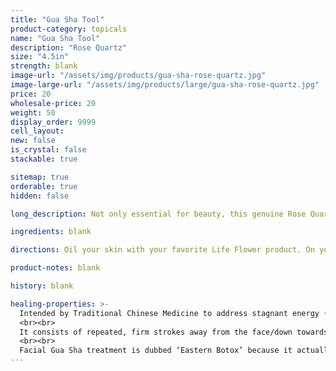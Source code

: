 ```yaml
---
title: "Gua Sha Tool"
product-category: topicals
name: "Gua Sha Tool"
description: "Rose Quartz"
size: "4.5in"
strength: blank
image-url: "/assets/img/products/gua-sha-rose-quartz.jpg"
image-large-url: "/assets/img/products/large/gua-sha-rose-quartz.jpg"
price: 20
wholesale-price: 20
weight: 50
display_order: 9999
cell_layout:
new: false
is_crystal: false
stackable: true

sitemap: true
orderable: true
hidden: false

long_description: Not only essential for beauty, this genuine Rose Quartz tool is amazing for anyone on the self-care journey. Gua Sha relies on tender, undivided attention and affection to parts of the body that many of us have overlooked or neglected for so long. Rose Quartz is the stone of unconditional love, so it's only fitting that this self love tool is carved from it.  

ingredients: blank

directions: Oil your skin with your favorite Life Flower product. On your skin use repeated, firm strokes that move away from the face and/or down towards the heart.

product-notes: blank

history: blank

healing-properties: >-
  Intended by Traditional Chinese Medicine to address stagnant energy (chi) in the body, Gua Sha is an essential 2000+ year old healing, self-care technique that can be used both on body and face.
  <br><br>
  It consists of repeated, firm strokes away from the face/down towards the heart over oiled skin with a smooth edged tool like the one pictured. This motion breaks up stagnation in our lymphatic system (LS) - responsible for aiding the body in the removal of toxins and waste. Our LS is twice the size of our circulatory system, yet it has no pump to cleanse it like the heart does for the circulatory system. The movement of lymph relies solely on diet, lifestyle and massage which is why it easily gets stagnant, leading to inflammation and other dis-ease in the body.
  <br><br>
  Facial Gua Sha treatment is dubbed ‘Eastern Botox’ because it actually smoothes out lines/wrinkles, tones muscles, and increases collagen and elasticity in the skin. Since it moves stagnant lymphatic fluid that gets built up, it also carries away toxins and debris that can contribute to acne-prone skin. 
---
```

